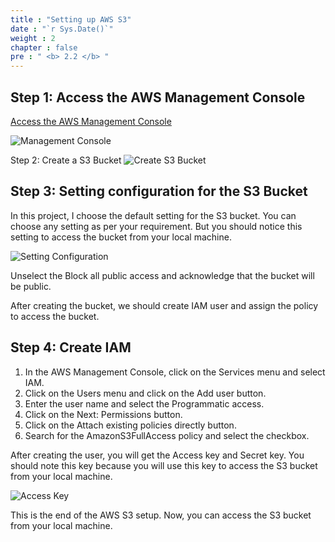 ```yaml
---
title : "Setting up AWS S3"
date : "`r Sys.Date()`"
weight : 2
chapter : false
pre : " <b> 2.2 </b> "
---
```

Step 1: Access the AWS Management Console
-----------------------------------------
[Access the AWS Management Console](https://console.aws.amazon.com/)

![Management Console](../../images/2.prerequisite/console.png)

Step 2: Create a S3 Bucket
![Create S3 Bucket](../../images/2.prerequisite/image11.png)

Step 3: Setting configuration for the S3 Bucket
-------------------------------------------------
In this project, I choose the default setting for the S3 bucket. You can choose any setting as per your requirement. But you should notice this setting to access the bucket from your local machine.

![Setting Configuration](../../images/2.prerequisite/image12.png)

Unselect the Block all public access and acknowledge that the bucket will be public.

After creating the bucket, we should create IAM user and assign the policy to access the bucket.

Step 4: Create IAM
------------------
1. In the AWS Management Console, click on the Services menu and select IAM.
2. Click on the Users menu and click on the Add user button.
3. Enter the user name and select the Programmatic access.
4. Click on the Next: Permissions button.
5. Click on the Attach existing policies directly button.
6. Search for the AmazonS3FullAccess policy and select the checkbox.

After creating the user, you will get the Access key and Secret key. You should note this key because you will use this key to access the S3 bucket from your local machine.

![Access Key](../../images/2.prerequisite/image13.png)

This is the end of the AWS S3 setup. Now, you can access the S3 bucket from your local machine.